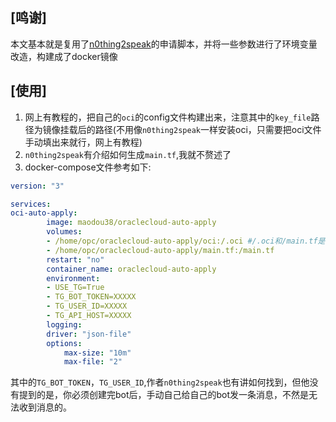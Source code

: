 ## [鸣谢]

本文基本就是复用了[n0thing2speak](https://github.com/n0thing2speak/oracle_arm)的申请脚本，并将一些参数进行了环境变量改造，构建成了docker镜像

## [使用]

1. 网上有教程的，把自己的`oci`的config文件构建出来，注意其中的`key_file`路径为镜像挂载后的路径(不用像`n0thing2speak`一样安装oci，只需要把oci文件手动填出来就行，网上有教程)
2. `n0thing2speak`有介绍如何生成`main.tf`,我就不赘述了
3. docker-compose文件参考如下:
```yaml
version: "3"

services:
oci-auto-apply:
        image: maodou38/oraclecloud-auto-apply
        volumes:
        - /home/opc/oraclecloud-auto-apply/oci:/.oci #/.oci和/main.tf是固定路径 我因为是保持着oci程序生成配置文件的格式，我只需要挂在文件夹，大家可能还有一个key.pub需要添加,只要知道默认读/.oci/config作为配置文件就行了
        - /home/opc/oraclecloud-auto-apply/main.tf:/main.tf
        restart: "no"
        container_name: oraclecloud-auto-apply
        environment:
        - USE_TG=True
        - TG_BOT_TOKEN=XXXXX
        - TG_USER_ID=XXXXX
        - TG_API_HOST=XXXXX
        logging:
        driver: "json-file"
        options:
            max-size: "10m"
            max-file: "2"
```
其中的`TG_BOT_TOKEN`，`TG_USER_ID`,作者`n0thing2speak`也有讲如何找到，但他没有提到的是，你必须创建完bot后，手动自己给自己的bot发一条消息，不然是无法收到消息的。